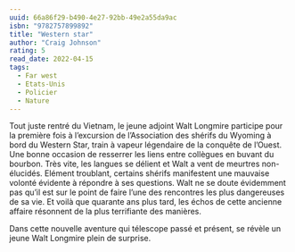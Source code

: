 ```yaml
---
uuid: 66a86f29-b490-4e27-92bb-49e2a55da9ac
isbn: "9782757899892"
title: "Western star"
author: "Craig Johnson"
rating: 5
read_date: 2022-04-15
tags:
  - Far west
  - Etats-Unis
  - Policier
  - Nature
---
```


Tout juste rentré du Vietnam, le jeune adjoint Walt Longmire participe pour la première fois à l’excursion de l’Association des shérifs du Wyoming à bord du Western Star, train à vapeur légendaire de la conquête de l’Ouest.
Une bonne occasion de resserrer les liens entre collègues en buvant du bourbon. Très vite, les langues se délient et Walt a vent de meurtres non-élucidés. Elément troublant, certains shérifs manifestent une mauvaise volonté évidente à répondre à ses questions.
Walt ne se doute évidemment pas qu’il est sur le point de faire l’une des rencontres les plus dangereuses de sa vie. Et voilà que quarante ans plus tard, les échos de cette ancienne affaire résonnent de la plus terrifiante des manières.

Dans cette nouvelle aventure qui télescope passé et présent, se révèle un jeune Walt Longmire plein de surprise.
